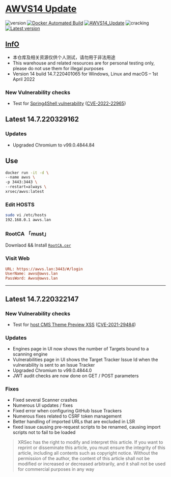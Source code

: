 # [AWVS14 Update](https://awvs.vercel.app/)

![version](https://img.shields.io/badge/Version-14.7.220401065-da282a)  [![Docker Automated Build](https://img.shields.io/docker/automated/xrsec/awvs?label=Build&logo=docker&style=flat-square)](https://hub.docker.com/r/xrsec/awvs) [![AWVS14_Update](https://github.com/XRSec/AWVS14-Update/actions/workflows/AWVS14_Update.yml/badge.svg)](https://github.com/XRSec/AWVS14-Update/actions/workflows/AWVS14_Update.yml) ![cracking](https://img.shields.io/badge/No-cracking-da282a) [![Latest version](https://img.shields.io/badge/fahai.org-法海之路-da282a)](https://www.fahai.org) 

## [InfO](https://www.acunetix.com/support/build-history/)

- 本仓库及相关资源仅供个人测试，请勿用于非法用途
- This warehouse and related resources are for personal testing only, please do not use them for illegal purposes
- Version 14 build 14.7.220401065 for Windows, Linux and macOS – 1st April 2022

### New Vulnerability checks

- Test for [Spring4Shell vulnerability](https://www.acunetix.com/blog/web-security-zone/critical-alert-spring4shell-rce-cve-2022-22965-in-spring/) ([CVE-2022-22965](https://tanzu.vmware.com/security/cve-2022-22965))

## Latest  14.7.220329162

### Updates

- Upgraded Chromium to v99.0.4844.84

## Use

```bash
docker run -it -d \
--name awvs \
-p 3443:3443 \
--restart=always \
xrsec/awvs:latest
```

### Edit HOSTS

```bash
sudo vi /etc/hosts
192.168.0.1 awvs.lan
```

### RootCA 「must」

Downlaod && Install [`RootCA.cer`](https://cdn.jsdelivr.net/gh/XRSec/AWVS14-Update@main/.github/resources/ca.cer)

### Visit Web

```ini
URL: https://awvs.lan:3443/#/login
UserName: awvs@awvs.lan
PassWord: Awvs@awvs.lan
```

<hr>

## Latest 14.7.220322147

### New Vulnerability checks

- Test for [host CMS Theme Preview XSS](https://github.com/TryGhost/Ghost/security/advisories/GHSA-9fgx-q25h-jxrg) ([CVE-2021-29484](https://nvd.nist.gov/vuln/detail/CVE-2021-29484))

### Updates

- Engines page in UI now shows the number of Targets bound to a scanning engine
- Vulnerabilities page in UI shows the Target Tracker Issue Id when the vulnerability is sent to an Issue Tracker
- Upgraded Chromium to v99.0.4844.0
- JWT audit checks are now done on GET / POST parameters

### Fixes

- Fixed several Scanner crashes
- Numerous UI updates / fixes
- Fixed error when configuring GitHub Issue Trackers
- Numerous fixes related to CSRF token management
- Better handling of imported URLs that are excluded in LSR
- fixed issue causing pre-request scripts to be renamed, causing import scripts not to fail to be loaded

> XRSec has the right to modify and interpret this article. If you want to reprint or disseminate this article, you must ensure the integrity of this article, including all contents such as copyright notice. Without the permission of the author, the content of this article shall not be modified or increased or decreased arbitrarily, and it shall not be used for commercial purposes in any way
